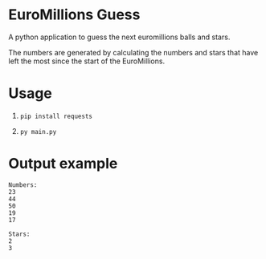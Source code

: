 # EuroMillions Guess
A python application to guess the next euromillions balls and stars.

The numbers are generated by calculating the numbers and stars that have left the most since the start of the EuroMillions.

# Usage

1. ```pip install requests```

2. ```py main.py```

# Output example

```
Numbers:
23
44
50
19
17

Stars:
2
3
```
